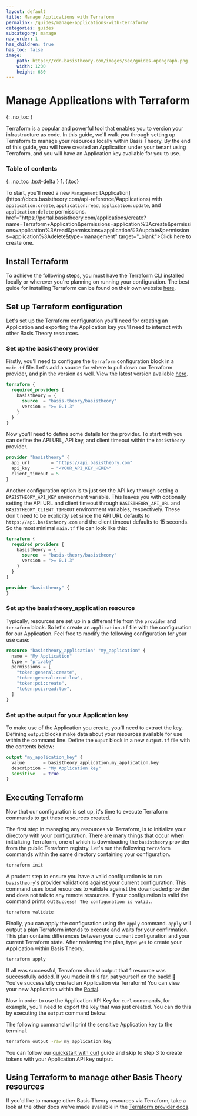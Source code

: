 ```yaml
---
layout: default
title: Manage Applications with Terraform
permalink: /guides/manage-applications-with-terraform/
categories: guides
subcategory: manage
nav_order: 1
has_children: true
has_toc: false
image:
    path: https://cdn.basistheory.com/images/seo/guides-opengraph.png
    width: 1200
    height: 630
---
```


# Manage Applications with Terraform
{: .no_toc }

Terraform is a popular and powerful tool that enables you to version your infrastructure as code. In this guide, we'll walk
you through setting up Terraform to manage your resources locally within Basis Theory. By the end of this guide, you will have
created an Application under your tenant using Terraform, and you will have an Application key available for you to use.

### Table of contents
{: .no_toc .text-delta }
1. 
{:toc}

<span class="base-alert warning">
  <span>
    To start, you'll need a new <code>Management</code> [Application](https://docs.basistheory.com/api-reference/#applications) with <code>application:create</code>, <code>application:read</code>, <code>application:update</code>, and <code>application:delete</code> permissions. href="https://portal.basistheory.com/applications/create?name=Terraform+Application&permissions=application%3Acreate&permissions=application%3Aread&permissions=application%3Aupdate&permissions=application%3Adelete&type=management" target="_blank">Click here to create one.</a>
  </span>
</span>

## Install Terraform

To achieve the following steps, you must have the Terraform CLI installed locally or wherever you're planning on running your configuration.
The best guide for installing Terraform can be found on their own website [here](https://learn.hashicorp.com/tutorials/terraform/install-cli).

## Set up Terraform configuration

Let's set up the Terraform configuration you'll need for creating an Application and exporting the Application key you'll
need to interact with other Basis Theory resources.

### Set up the basistheory provider

Firstly, you'll need to configure the `terraform` configuration block in a `main.tf` file. Let's add a source for where
to pull down our Terraform provider, and pin the version as well. View the latest version available [here](https://registry.terraform.io/providers/Basis-Theory/basistheory).

```terraform
terraform {
  required_providers {
    basistheory = {
      source  = "basis-theory/basistheory"
      version = ">= 0.1.3"
    }
  }
}
```

Now you'll need to define some details for the provider. To start with you can define the API URL, API key, and client timeout
within the `basistheory` provider.

```terraform
provider "basistheory" {
  api_url        = "https://api.basistheory.com"
  api_key        = "<YOUR_API_KEY_HERE>"
  client_timeout = 5
}
```

Another configuration option is to just set the API key through setting a `BASISTHEORY_API_KEY` environment variable. This
leaves you with optionally setting the API URL and client timeout through `BASISTHEORY_API_URL` and `BASISTHEORY_CLIENT_TIMEOUT`
environment variables, respectively. These don't need to be explicitly set since the API URL defaults to `https://api.basistheory.com`
and the client timeout defaults to 15 seconds. So the most minimal `main.tf` file can look like this:

```terraform
terraform {
  required_providers {
    basistheory = {
      source  = "basis-theory/basistheory"
      version = ">= 0.1.3"
    }
  }
}

provider "basistheory" {
}
```

### Set up the basistheory_application resource

Typically, resources are set up in a different file from the `provider` and `terraform` block. So let's create an `application.tf`
file with the configuration for our Application. Feel free to modify the following configuration for your use case:

```terraform
resource "basistheory_application" "my_application" {
  name = "My Application"
  type = "private"
  permissions = [
    "token:general:create",
    "token:general:read:low",
    "token:pci:create",
    "token:pci:read:low",
  ]
}
```

### Set up the output for your Application key

To make use of the Application you create, you'll need to extract the key. Defining `output` blocks make data about your
resources available for use within the command line. Define the `ouput` block in a new `output.tf` file with the contents
below:

```terraform
output "my_application_key" {
  value       = basistheory_application.my_application.key
  description = "My Application key"
  sensitive   = true
}
```

## Executing Terraform

Now that our configuration is set up, it's time to execute Terraform commands to get these resources created.

The first step in managing any resources via Terraform, is to initialize your directory with your configuration. There are
many things that occur when initializing Terraform, one of which is downloading the `basistheory` provider from the public
Terraform registry. Let's run the following `terraform` commands within the same directory containing your configuration.

```bash
terraform init
```

A prudent step to ensure you have a valid configuration is to run `basistheory`'s provider validations against your current
configuration. This command uses local resources to validate against the downloaded provider and does not talk to any remote
resources. If your configuration is valid the command prints out `Success! The configuration is valid.`.

```bash
terraform validate
```

Finally, you can apply the configuration using the `apply` command. `apply` will output a plan Terraform intends to execute
and waits for your confirmation. This plan contains differences between your current configuration and your current Terraform state.
After reviewing the plan, type `yes` to create your Application within Basis Theory.

```bash
terraform apply
```

If all was successful, Terraform should output that 1 resource was successfully added. If you made it this far, pat yourself
on the back! 🎉 You've successfully created an Application via Terraform! You can view your new Application within the [Portal](https://portal.basistheory/applications).

Now in order to use the Application API Key for `curl` commands, for example, you'll need to export the key that was just
created. You can do this by executing the `output` command below:

<span class="base-alert warning">
  <span>
    The following command will print the sensitive Application key to the terminal.
  </span>
</span>

```bash
terraform output -raw my_application_key
```

You can follow our [quickstart with curl](https://developers.basistheory.com/getting-started/quickstart-with-curl/) guide
and skip to step 3 to create tokens with your Application API key output. 

## Using Terraform to manage other Basis Theory resources

If you'd like to manage other Basis Theory resources via Terraform, take a look at the other docs we've made available in
the [Terraform provider docs](https://registry.terraform.io/providers/Basis-Theory/basistheory/latest/docs).
